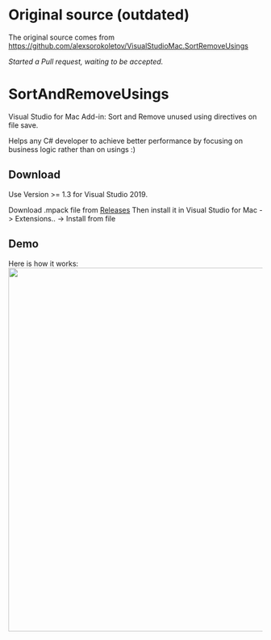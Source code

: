 # Original source (outdated)
The original source comes from https://github.com/alexsorokoletov/VisualStudioMac.SortRemoveUsings

_Started a Pull request, waiting to be accepted._

# SortAndRemoveUsings
Visual Studio for Mac Add-in: Sort and Remove unused using directives on file save.

Helps any C# developer to achieve better performance by focusing on business logic rather than on usings :)

## Download
Use Version >= 1.3 for Visual Studio 2019.

Download .mpack file from [Releases](https://github.com/Ruffo324/VisualStudioMac.SortRemoveUsings/releases)
Then install it in Visual Studio for Mac -> Extensions.. -> Install from file

## Demo
Here is how it works:
<img src="Meta/xamarin-save-sort.gif?raw=true" width="720" />

